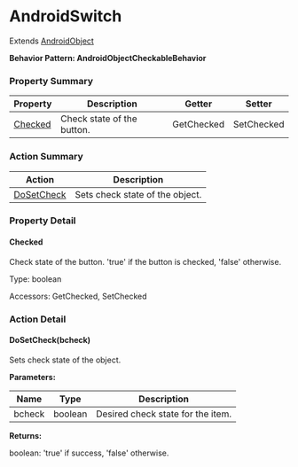 # AndroidSwitch

Extends [AndroidObject](AndroidObject.md)





**Behavior Pattern: AndroidObjectCheckableBehavior**


<!-- ============================== property summary ========================== -->

	

### Property Summary

| **Property** | **Description** | **Getter** | **Setter** |
| ------------ | --------------- | ---------- | ---------- |
| [Checked](#Checked) | Check state of the button. | GetChecked | SetChecked |



	
<!-- ============================== action summary ========================== -->



### Action Summary

|  **Action** | **Description** | 
| ----------- | --------------- |
|	[DoSetCheck](#DoSetCheck) | Sets check state of the object. |




<!-- ============================== property detail ========================== -->
	
### Property Detail
		
<a name="Checked"></a>
#### Checked


Check state of the button. 'true' if the button is checked, 'false' otherwise.

			
	
			
Type: boolean
			
			
Accessors: GetChecked, SetChecked
			
		
	
	
<!-- ============================== action detail ========================== -->
	
### Action Detail
		
<a name="DoSetCheck"></a>    
#### DoSetCheck(bcheck)

Sets check state of the object.


**Parameters:**

|	**Name** | **Type** | **Description** |
| ---------- | -------- | --------------- |
| bcheck | boolean |	Desired check state for the item. |




**Returns:**

boolean: 'true' if success, 'false' otherwise.



<a name="see.also.androidswitch.dosetcheck"></a>

	

